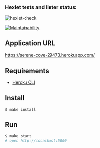 ### Hexlet tests and linter status:
![hexlet-check](https://github.com/MityaDementiy/frontend-project-lvl4/workflows/hexlet-check/badge.svg)

[![Maintainability](https://api.codeclimate.com/v1/badges/0e737973c9a650292d4e/maintainability)](https://codeclimate.com/github/MityaDementiy/frontend-project-lvl4/maintainability)

## Application URL
https://serene-cove-29473.herokuapp.com/

## Requirements

* [Heroku CLI](https://devcenter.heroku.com/articles/heroku-cli)

## Install

```sh
$ make install
```

## Run

```sh
$ make start
# open http://localhost:5000
```
